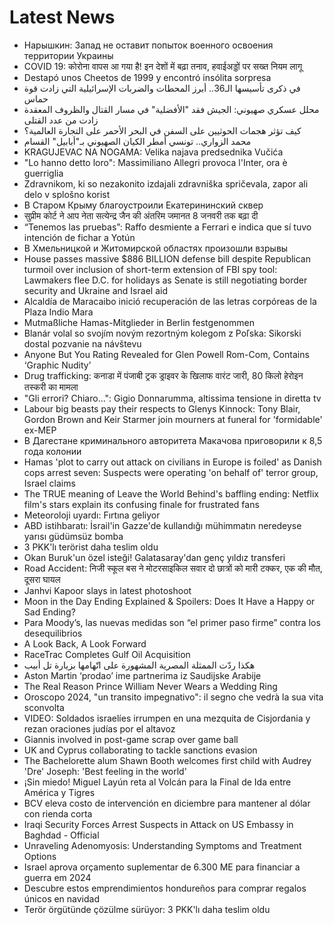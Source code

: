# Latest News
-  Нарышкин: Запад не оставит попыток военного освоения территории Украины
-  COVID 19: कोरोना वापस आ गया है! इन देशों में बढ़ा तनाव, हवाईअड्डों पर सख्त नियम लागू
-  Destapó unos Cheetos de 1999 y encontró insólita sorpresa
-  في ذكرى تأسيسها الـ36.. أبرز المحطات والضربات الإسرائيلية التي زادت قوة حماس
-  محلل عسكري صهيوني: الجيش فقد "الأفضلية" في مسار القتال والظروف المعقدة زادت من عدد القتلى
-  كيف تؤثر هجمات الحوثيين على السفن في البحر الأحمر على التجارة العالمية؟
-  محمد الزواري.. تونسي أمطر الكيان الصهيوني بـ"أبابيل" القسام
-  KRAGUJEVAC NA NOGAMA: Velika najava predsednika Vučića
-  "Lo hanno detto loro": Massimiliano Allegri provoca l'Inter, ora è guerriglia
-  Zdravnikom, ki so nezakonito izdajali zdravniška spričevala, zapor ali delo v splošno korist
-  В Старом Крыму благоустроили Екатерининский сквер
-  सुप्रीम कोर्ट ने आप नेता सत्येन्द्र जैन की अंतरिम जमानत 8 जनवरी तक बढ़ा दी
-  “Tenemos las pruebas”: Raffo desmiente a Ferrari e indica que sí tuvo intención de fichar a Yotún
-  В Хмельницкой и Житомирской областях произошли взрывы
-  House passes massive $886 BILLION defense bill despite Republican turmoil over inclusion of short-term extension of FBI spy tool: Lawmakers flee D.C. for holidays as Senate is still negotiating border security and Ukraine and Israel aid
-  Alcaldía de Maracaibo inició recuperación de las letras corpóreas de la Plaza Indio Mara
-  Mutmaßliche Hamas-Mitglieder in Berlin festgenommen
-  Blanár volal so svojím novým rezortným kolegom z Poľska: Sikorski dostal pozvanie na návštevu
-  Anyone But You Rating Revealed for Glen Powell Rom-Com, Contains ‘Graphic Nudity’
-  Drug trafficking: कनाडा में पंजाबी ट्रक ड्राइवर के खिलाफ वारंट जारी, 80 किलो हेरोइन तस्करी का मामला
-  "Gli errori? Chiaro...": Gigio Donnarumma, altissima tensione in diretta tv
-  Labour big beasts pay their respects to Glenys Kinnock: Tony Blair, Gordon Brown and Keir Starmer join mourners at funeral for 'formidable' ex-MEP
-  В Дагестане криминального авторитета Макачова приговорили к 8,5 года колонии
-  Hamas 'plot to carry out attack on civilians in Europe is foiled' as Danish cops arrest seven: Suspects were operating 'on behalf of' terror group, Israel claims
-  The TRUE meaning of Leave the World Behind's baffling ending: Netflix film's stars explain its confusing finale for frustrated fans
-  Meteoroloji uyardı: Fırtına geliyor
-  ABD istihbaratı: İsrail'in Gazze'de kullandığı mühimmatın neredeyse yarısı güdümsüz bomba
-  3 PKK'lı terörist daha teslim oldu
-  Okan Buruk'un özel isteği! Galatasaray'dan genç yıldız transferi
-  Road Accident: निजी स्कूल बस ने मोटरसाइकिल सवार दो छात्रों को मारी टक्कर, एक की मौत, दूसरा घायल
-  Janhvi Kapoor slays in latest photoshoot
-  Moon in the Day Ending Explained & Spoilers: Does It Have a Happy or Sad Ending?
-  Para Moody’s, las nuevas medidas son “el primer paso firme” contra los desequilibrios
-  A Look Back, A Look Forward
-  RaceTrac Completes Gulf Oil Acquisition
-  هكذا ردّت الممثلة المصرية المشهورة على اتّهامها بزيارة تل أبيب
-  Aston Martin ‘prodao’ ime partnerima iz Saudijske Arabije
-  The Real Reason Prince William Never Wears a Wedding Ring
-  Oroscopo 2024, "un transito impegnativo": il segno che vedrà la sua vita sconvolta
-  VIDEO: Soldados israelíes irrumpen en una mezquita de Cisjordania y rezan oraciones judías por el altavoz
-  Giannis involved in post-game scrap over game ball
-  UK and Cyprus collaborating to tackle sanctions evasion
-  The Bachelorette alum Shawn Booth welcomes first child with Audrey 'Dre' Joseph: 'Best feeling in the world'
-  ¡Sin miedo! Miguel Layún reta al Volcán para la Final de Ida entre América y Tigres
-  BCV eleva costo de intervención en diciembre para mantener al dólar con rienda corta
-  Iraqi Security Forces Arrest Suspects in Attack on US Embassy in Baghdad - Official
-  Unraveling Adenomyosis: Understanding Symptoms and Treatment Options
-  Israel aprova orçamento suplementar de 6.300 ME para financiar a guerra em 2024
-  Descubre estos emprendimientos hondureños para comprar regalos únicos en navidad
-  Terör örgütünde çözülme sürüyor: 3 PKK'lı daha teslim oldu
